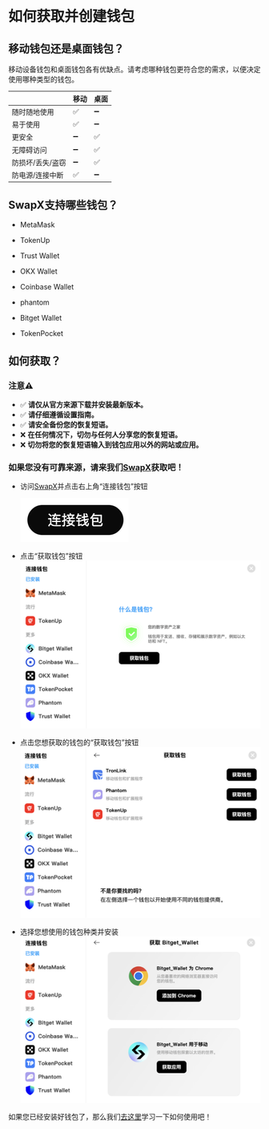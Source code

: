 # 如何获取并创建钱包

## 移动钱包还是桌面钱包？

移动设备钱包和桌面钱包各有优缺点。请考虑哪种钱包更符合您的需求，以便决定使用哪种类型的钱包。

| | 移动 | 桌面 |
| --------------------------------- | ------ | ------- |
| 随时随地使用 | ✅ | ➖ |
| 易于使用 | ✅ | ➖ |
| 更安全 | ➖ | ✅ |
| 无障碍访问 | ➖ | ✅ |
| 防损坏/丢失/盗窃 | ➖ | ✅ |
| 防电源/连接中断 | ✅ | ➖ |



## SwapX支持哪些钱包？

* MetaMask 

* TokenUp  
* Trust Wallet  
* OKX Wallet
* Coinbase Wallet
* phantom
* Bitget Wallet
* TokenPocket

## 如何获取？


### 注意⚠️
* ✅ **请仅从官方来源下载并安装最新版本。**
* ✅ **请仔细遵循设置指南。**
* ✅ **请安全备份您的恢复短语。**
* ❌ **在任何情况下，切勿与任何人分享您的恢复短语。**
* ❌ **切勿将您的恢复短语输入到钱包应用以外的网站或应用。**
 
### 如果您没有可靠来源，请来我们[SwapX](https://swapx.exchange/)获取吧！

* 访问[SwapX](https://swapx.exchange/)并点击右上角“连接钱包”按钮

  ![alt text](image.png)
* 点击“获取钱包”按钮
  ![alt text](image-1.png)
* 点击您想获取的钱包的“获取钱包”按钮
  ![alt text](image-2.png)
* 选择您想使用的钱包种类并安装
  ![alt text](image-3.png)

如果您已经安装好钱包了，那么我们[去这里]()学习一下如何使用吧！

